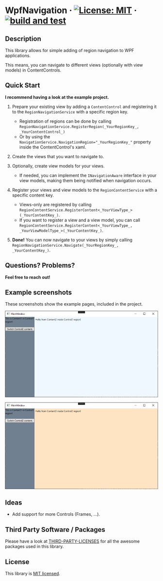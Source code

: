 # WpfNavigation &middot; [![License: MIT](https://img.shields.io/badge/License-MIT-yellow.svg)](https://opensource.org/licenses/MIT) &middot; [![build and test](https://github.com/philipp2604/WpfNavigation/actions/workflows/build-and-test.yml/badge.svg)](https://github.com/philipp2604/WpfNavigation/actions/workflows/build-and-test.yml)


## Description 
This library allows for simple adding of region navigation to WPF applications.

This means, you can navigate to different views (optionally with view models) in ContentControls.


## Quick Start
**I recommend having a look at the example project.**

1. Prepare your existing view by adding a `ContentControl` and registering it to the `RegionNavigationService` with a specific region key.
    - Registration of regions can be done by calling `RegionNavigationService.RegisterRegion(_YourRegionKey_, _YourContentControl_)`
    - Or by using the `NavigationService.NavigationRegion="_YourRegionKey_"` property inside the ContentControl's xaml.


2. Create the views that you want to navigate to.


3. Optionally, create view models for your views.
    - If needed, you can implement the `INavigationAware` interface in your view models, making them being notified when navigation occurs.


4. Register your views and view models to the `RegionContentService` with a specific content key.
    - Views-only are registered by calling `RegionContentService.RegisterContent<_YourViewType_>(_YourContentKey_)`.
    - If you want to register a view and a view model, you can call `RegionContentService.RegisterContent<_YourViewType_, _YourViewModelType_>(_YourContentKey_)`.


5. **Done!** You can now navigate to your views by simply calling `RegionNavigationService.Navigate(_YourRegionKey_, _YourContentKey_)`.


## Questions? Problems?
**Feel free to reach out!**

## Example screenshots
These screenshots show the example pages, included in the project.

![MainPage](./Screenshots/Screenshot1.PNG)

![MainPage](./Screenshots/Screenshot2.PNG)

## Ideas
* Add support for more Controls (Frames, ...).
## Third Party Software / Packages
Please have a look at [THIRD-PARTY-LICENSES](./THIRD-PARTY-LICENSES.md) for all the awesome packages used in this library.

## License
This library is [MIT licensed](./LICENSE.txt).

